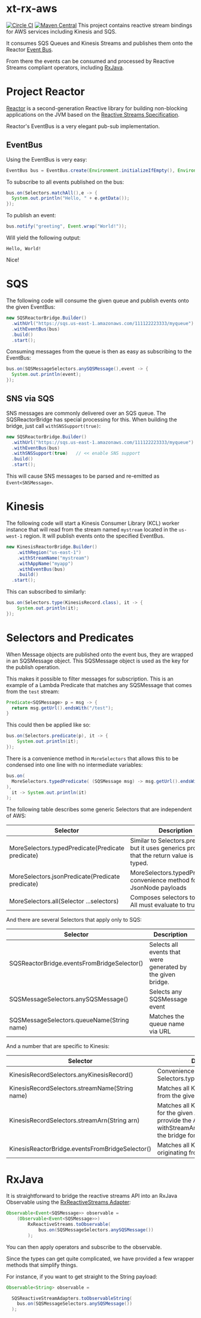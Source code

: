 # xt-rx-aws

[![Circle CI](https://circleci.com/gh/xtraclabs/xt-rx-aws/tree/master.svg?style=svg)](https://circleci.com/gh/xtraclabs/xt-rx-aws/tree/master)
[![Maven Central](https://maven-badges.herokuapp.com/maven-central/com.xtrac.rx-aws/xt-rx-aws/badge.svg)](https://maven-badges.herokuapp.com/maven-central/com.xtrac.xt-rx-aws/xt-rx-aws)
This project contains reactive stream bindings for AWS services including Kinesis and SQS.  

It consumes SQS Queues and Kinesis Streams and publishes them onto
the Reactor [Event Bus](https://projectreactor.io/ext/docs/reference/#bus-publish-subscribe).  

From there the events can be consumed and processed by Reactive Streams compliant operators, including [RxJava](https://github.com/ReactiveX/RxJava/wiki).


# Project Reactor 

[Reactor](https://projectreactor.io/) is a second-generation Reactive library for building non-blocking applications on
the JVM based on the [Reactive Streams Specification](https://github.com/reactive-streams/reactive-streams-jvm/blob/master/README.md).

Reactor's EventBus is a very elegant pub-sub implementation.

## EventBus

Using the EventBus is very easy:

```java
EventBus bus = EventBus.create(Environment.initializeIfEmpty(), Environment.THREAD_POOL);
```

To subscribe to all events published on the bus:

```java
bus.on(Selectors.matchAll(),e -> {
  System.out.println("Hello, " + e.getData());
});
````

To publish an event:

```java
bus.notify("greeting", Event.wrap("World!"));
```

Will yield the following output:
```
Hello, World!
```

Nice!

# SQS

The following code will consume the given queue and publish events onto the given EventBus:

```java
new SQSReactorBridge.Builder()
  .withUrl("https://sqs.us-east-1.amazonaws.com/111122223333/myqueue")
  .withEventBus(bus)
  .build()
  .start();
```

Consuming messages from the queue is then as easy as subscribing to the EventBus:

```java
bus.on(SQSMessageSelectors.anySQSMessage(),event -> {
  System.out.println(event);
});
```

## SNS via SQS

SNS messages are commonly delivered over an SQS queue.  The SQSReactorBridge has special processing for this.  When building the bridge, just call
```withSNSSupport(true)```:

```java
new SQSReactorBridge.Builder()
  .withUrl("https://sqs.us-east-1.amazonaws.com/111122223333/myqueue")
  .withEventBus(bus)
  .withSNSSupport(true)   // << enable SNS support
  .build()
  .start();
```

This will cause SNS messages to be parsed and re-emitted as ```Event<SNSMessage>```.

# Kinesis

The following code will start a Kinesis Consumer Library (KCL) worker instance that will read 
from the stream named ```mystream``` located in the ```us-west-1``` region.  It will publish events
onto the specified EventBus.

```java
new KinesisReactorBridge.Builder()
	.withRegion("us-east-1")
	.withStreamName("mystream")
	.withAppName("myapp")
	.withEventBus(bus)
	.build()
  .start();
```
This can subscribed to similarly:

```java
bus.on(Selectors.type(KinesisRecord.class), it -> {
    System.out.println(it);
});
```

# Selectors and Predicates

When Message objects are published onto the event bus, they are wrapped in an SQSMessage object.  This SQSMessage object is used as the key for the
publish operation.

This makes it possible to filter messages for subscription.  This is an example of a Lambda Predicate that matches any SQSMessage that comes from the ```test``` stream:

```java
Predicate<SQSMessage> p = msg -> {
  return msg.getUrl().endsWith("/test");
}
```

This could then be applied like so:

```java
bus.on(Selectors.predicate(p), it -> {
    System.out.println(it);
});
```

There is a convenience method in ```MoreSelectors``` that allows this to be condensed into one line with no intermediate variables:

```java
bus.on(
  MoreSelectors.typedPredicate( (SQSMessage msg) -> msg.getUrl().endsWith("/test")
), 
  it -> System.out.println(it)
);
```

The following table describes some generic Selectors that are independent of AWS:

|  Selector | Description |
|-----------|-------------|
| MoreSelectors.typedPredicate(Predicate<T> predicate) | Similar to Selectors.predicate(), but it uses generics properly to that the return value is properly typed. |
| MoreSelectors.jsonPredicate(Predicate<JsonNode> predicate)  | MoreSelectors.typedPredicate() convenience method for JsonNode payloads |
| MoreSelectors.all(Selector ...selectors) | Composes selectors together.  All must evaluate to true. |

And there are several Selectors that apply only to SQS:

| Selector | Description |
|----------|-------------|
| SQSReactorBridge.eventsFromBridgeSelector() | Selects all events that were generated by the given bridge.  |
| SQSMessageSelectors.anySQSMessage() | Selects any SQSMessage event |
| SQSMessageSelectors.queueName(String name) | Matches the queue name via URL |


And a number that are specific to Kinesis:

| Selector | Description |
|----------| ----------- |
| KinesisRecordSelectors.anyKinesisRecord() | Convenience for Selectors.type(KinesisRecord.class)|
| KinesisRecordSelectors.streamName(String name) | Matches all KinesisRecord events from the given stream |
| KinesisRecordSelectors.streamArn(String arn) | Matches all KinesisRecord events for the given ARN. You must prrovide the ARN via withStreamArn() when constructing the bridge for this to work.|
| KinesisReactorBridge.eventsFromBridgeSelector() | Matches all KinesisRecord events originating from the given bridge |

# RxJava 

It is straightforward to bridge the reactive streams API into an RxJava Observable using the [RxReactiveStreams Adapter](https://github.com/ReactiveX/RxJavaReactiveStreams):

```java
Observable<Event<SQSMessage>> observable = 
    (Observable<Event<SQSMessage>>) 
        RxReactiveStreams.toObservable( 
            bus.on(SQSMessageSelectors.anySQSMessage())
        );
```
You can then apply operators and subscribe to the observable.

Since the types can get quite complicated, we have provided a few wrapper methods that simplify things. 

For instance, if you want to get straight to the String payload:

```java
Observable<String> observable = 

  SQSReactiveStreamAdapters.toObservableString(
    bus.on(SQSMessageSelectors.anySQSMessage())
  );
```
